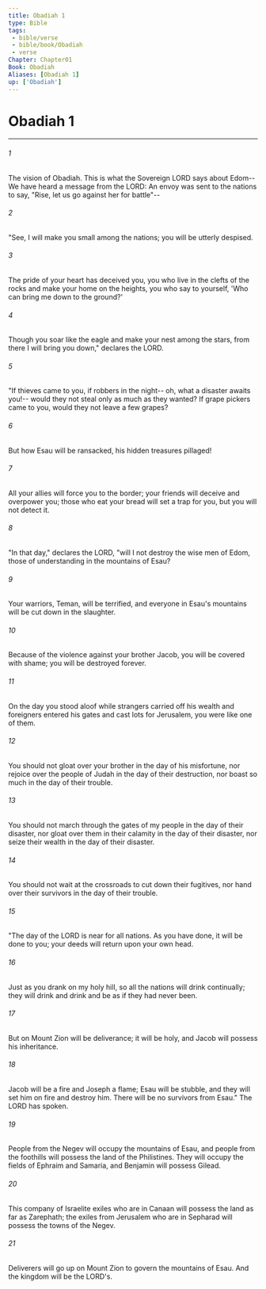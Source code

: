```yaml
---
title: Obadiah 1
type: Bible
tags:
 - bible/verse
 - bible/book/Obadiah
 - verse
Chapter: Chapter01
Book: Obadiah
Aliases: [Obadiah 1]
up: ['Obadiah']
---
```

# Obadiah 1

***


###### 1 
The vision of Obadiah. This is what the Sovereign LORD says about Edom-- We have heard a message from the LORD: An envoy was sent to the nations to say, "Rise, let us go against her for battle"-- 

###### 2 
"See, I will make you small among the nations; you will be utterly despised. 

###### 3 
The pride of your heart has deceived you, you who live in the clefts of the rocks and make your home on the heights, you who say to yourself, 'Who can bring me down to the ground?' 

###### 4 
Though you soar like the eagle and make your nest among the stars, from there I will bring you down," declares the LORD. 

###### 5 
"If thieves came to you, if robbers in the night-- oh, what a disaster awaits you!-- would they not steal only as much as they wanted? If grape pickers came to you, would they not leave a few grapes? 

###### 6 
But how Esau will be ransacked, his hidden treasures pillaged! 

###### 7 
All your allies will force you to the border; your friends will deceive and overpower you; those who eat your bread will set a trap for you, but you will not detect it. 

###### 8 
"In that day," declares the LORD, "will I not destroy the wise men of Edom, those of understanding in the mountains of Esau? 

###### 9 
Your warriors, Teman, will be terrified, and everyone in Esau's mountains will be cut down in the slaughter. 

###### 10 
Because of the violence against your brother Jacob, you will be covered with shame; you will be destroyed forever. 

###### 11 
On the day you stood aloof while strangers carried off his wealth and foreigners entered his gates and cast lots for Jerusalem, you were like one of them. 

###### 12 
You should not gloat over your brother in the day of his misfortune, nor rejoice over the people of Judah in the day of their destruction, nor boast so much in the day of their trouble. 

###### 13 
You should not march through the gates of my people in the day of their disaster, nor gloat over them in their calamity in the day of their disaster, nor seize their wealth in the day of their disaster. 

###### 14 
You should not wait at the crossroads to cut down their fugitives, nor hand over their survivors in the day of their trouble. 

###### 15 
"The day of the LORD is near for all nations. As you have done, it will be done to you; your deeds will return upon your own head. 

###### 16 
Just as you drank on my holy hill, so all the nations will drink continually; they will drink and drink and be as if they had never been. 

###### 17 
But on Mount Zion will be deliverance; it will be holy, and Jacob will possess his inheritance. 

###### 18 
Jacob will be a fire and Joseph a flame; Esau will be stubble, and they will set him on fire and destroy him. There will be no survivors from Esau." The LORD has spoken. 

###### 19 
People from the Negev will occupy the mountains of Esau, and people from the foothills will possess the land of the Philistines. They will occupy the fields of Ephraim and Samaria, and Benjamin will possess Gilead. 

###### 20 
This company of Israelite exiles who are in Canaan will possess the land as far as Zarephath; the exiles from Jerusalem who are in Sepharad will possess the towns of the Negev. 

###### 21 
Deliverers will go up on Mount Zion to govern the mountains of Esau. And the kingdom will be the LORD's. 
